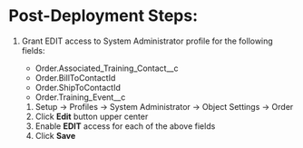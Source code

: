 # Post-Deployment Steps:

1. Grant EDIT access to System Administrator profile for the following fields:
    * Order.Associated_Training_Contact__c
    * Order.BillToContactId
    * Order.ShipToContactId
    * Order.Training_Event__c
    
    1. Setup -> Profiles -> System Administrator -> Object Settings -> Order
    1. Click __Edit__ button upper center
    1. Enable __EDIT__ access for each of the above fields
    1. Click __Save__ 